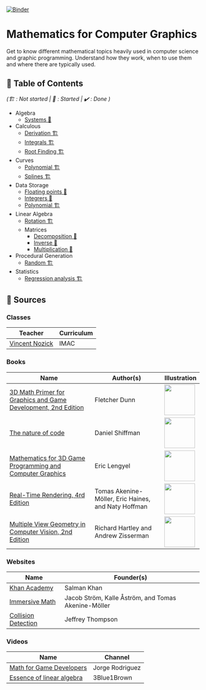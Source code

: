 [![Binder](https://mybinder.org/badge_logo.svg)](https://mybinder.org/v2/gh/learn-computer-graphics/mathematics/master)

# Mathematics for Computer Graphics

Get to know different mathematical topics heavily used in computer science and graphic programming. Understand how they work, when to use them and where there are typically used.

## 🚩 Table of Contents

*(🏗️ : Not started | 📝 : Started | ✔️ : Done )*

* Algebra
  * [Systems 📝](https://nbviewer.jupyter.org/github/learn-computer-graphics/mathematics/blob/master/algebra/systems.ipynb)
* Calculous
  * [Derivation 🏗️](https://nbviewer.jupyter.org/github/learn-computer-graphics/mathematics/blob/master/calculous/derivation.ipynb)
  * [Integrals 🏗️](https://nbviewer.jupyter.org/github/learn-computer-graphics/mathematics/blob/master/calculous/integrals.ipynb)
  * [Root Finding 🏗️](https://nbviewer.jupyter.org/github/learn-computer-graphics/mathematics/blob/master/calculous/root-finding.ipynb)
* Curves
  * [Polynomial 🏗️](https://nbviewer.jupyter.org/github/learn-computer-graphics/mathematics/blob/master/curves/polynomial.ipynb)
  * [Splines 🏗️](https://nbviewer.jupyter.org/github/learn-computer-graphics/mathematics/blob/master/curves/splines.ipynb)
* Data Storage
  * [Floating points 📝](https://nbviewer.jupyter.org/github/learn-computer-graphics/mathematics/blob/master/data-storage/floating-points.ipynb)
  * [Integrers 📝](https://nbviewer.jupyter.org/github/learn-computer-graphics/mathematics/blob/master/data-storage/integrers.ipynb)
  * [Polynomial 🏗️](https://nbviewer.jupyter.org/github/learn-computer-graphics/mathematics/blob/master/data-storage/polynomial-evaluation.ipynb)
* Linear Algebra
  * [Rotation 🏗️](https://nbviewer.jupyter.org/github/learn-computer-graphics/mathematics/blob/master/linear-algebra/rotation.ipynb)
  * Matrices
    * [Decomposition 📝](https://nbviewer.jupyter.org/github/learn-computer-graphics/mathematics/blob/master/linear-algebra/matrices/decomposition.ipynb)
    * [Inverse 📝](https://nbviewer.jupyter.org/github/learn-computer-graphics/mathematics/blob/master/linear-algebra/matrices/inverse.ipynb)
    * [Multiplication 📝](https://nbviewer.jupyter.org/github/learn-computer-graphics/mathematics/blob/master/linear-algebra/matrices/multiplication.ipynb)
* Procedural Generation
  * [Random 🏗️](https://nbviewer.jupyter.org/github/learn-computer-graphics/mathematics/blob/master/procedural-generation/random.ipynb)
* Statistics
  * [Regression analysis 🏗️](https://nbviewer.jupyter.org/github/learn-computer-graphics/mathematics/blob/master/statistics/regression-analysis.ipynb)

## 📖 Sources

### Classes

| Teacher | Curriculum
| --- | --- |
| [Vincent Nozick](http://www-igm.univ-mlv.fr/~vnozick/) | IMAC |

### Books

| Name | Author(s) | Illustration |
| --- | --- | --- |
| [3D Math Primer for Graphics and Game Development, 2nd Edition](https://www.crcpress.com/3D-Math-Primer-for-Graphics-and-Game-Development/Dunn/p/book/9781568817231) | Fletcher Dunn | <img width="80" src="https://images.tandf.co.uk/common/jackets/amazon/978156881/9781568817231.jpg"> |
| [The nature of code](https://natureofcode.com/) | Daniel Shiffman | <img width="80" src="https://images-na.ssl-images-amazon.com/images/I/41Xb8qbnVCL._SX258_BO1,204,203,200_.jpg"> |
| [Mathematics for 3D Game Programming and Computer Graphics](https://www.mathfor3dgameprogramming.com/) | Eric Lengyel | <img width="80" src="https://images-na.ssl-images-amazon.com/images/I/61klmJ8tv9L._SX394_BO1,204,203,200_.jpg"> |
| [Real-Time Rendering, 4rd Edition](https://www.realtimerendering.com/) | Tomas Akenine-Möller, Eric Haines, and Naty Hoffman | <img width="80" src="https://www.realtimerendering.com/rtr4_thumb.jpg"> |
| [Multiple View Geometry in Computer Vision, 2nd Edition](https://www.robots.ox.ac.uk/~vgg/hzbook/) | Richard Hartley and Andrew Zisserman | <img width="80" src="https://www.robots.ox.ac.uk/~vgg/hzbook/hzcover2.jpg"> |

### Websites

| Name | Founder(s)
| --- | --- |
| [Khan Academy](https://www.khanacademy.org/profile/guillaumehaerninck/courses) | Salman Khan |
| [Immersive Math](http://immersivemath.com/ila/index.html) | Jacob Ström, Kalle Åström, and Tomas Akenine-Möller |
| [Collision Detection](http://www.jeffreythompson.org/collision-detection/table_of_contents.php) | Jeffrey Thompson |

### Videos

| Name | Channel |
| --- | --- |
| [Math for Game Developers](https://www.youtube.com/watch?v=sKCF8A3XGxQ&list=PLW3Zl3wyJwWOpdhYedlD-yCB7WQoHf-My&index=2&t=9s) | Jorge Rodriguez |
| [Essence of linear algebra](https://www.youtube.com/watch?v=kjBOesZCoqc&list=PL_w8oSr1JpVCZ5pKXHKz6PkjGCbPbSBYv) | 3Blue1Brown |
